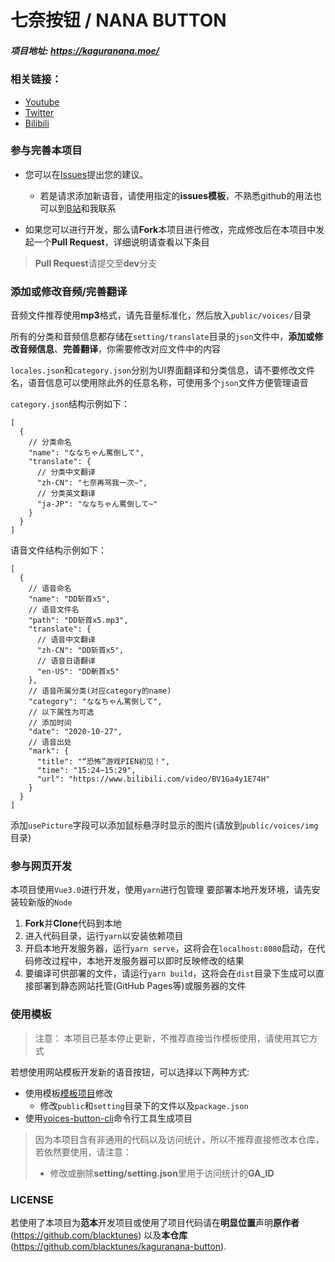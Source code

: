 # 七奈按钮 / NANA BUTTON

##### 项目地址: https://kaguranana.moe/

### 相关链接：
* [Youtube](https://www.youtube.com/channel/UCbfv8uuUXt3RSJGEwxny5Rw)
* [Twitter](https://twitter.com/nana_kaguraaa)
* [Bilibili](https://live.bilibili.com/21304638)

### 参与完善本项目

- 您可以在[Issues](https://github.com/blacktunes/kaguranana-button/issues)提出您的建议。
  - 若是请求添加新语音，请使用指定的**issues模板**，不熟悉github的用法也可以到[B站](https://space.bilibili.com/1384118)和我联系

- 如果您可以进行开发，那么请**Fork**本项目进行修改，完成修改后在本项目中发起一个**Pull Request**，详细说明请查看以下条目
> **Pull Request**请提交至**dev**分支

### 添加或修改音频/完善翻译

音频文件推荐使用**mp3**格式，请先音量标准化，然后放入`public/voices/`目录

所有的分类和音频信息都存储在`setting/translate`目录的`json`文件中，**添加或修改音频信息**、**完善翻译**，你需要修改对应文件中的内容

`locales.json`和`category.json`分别为UI界面翻译和分类信息，请不要修改文件名，语音信息可以使用除此外的任意名称，可使用多个`json`文件方便管理语音

`category.json`结构示例如下：
```
[
  {
    // 分类命名
    "name": "ななちゃん罵倒して",
    "translate": {
      // 分类中文翻译
      "zh-CN": "七奈再骂我一次~",
      // 分类英文翻译
      "ja-JP": "ななちゃん罵倒して~"
    }
  }
]
```

语音文件结构示例如下：
```
[
  {
    // 语音命名
    "name": "DD斩首x5",
    // 语音文件名
    "path": "DD斩首x5.mp3",
    "translate": {
      // 语音中文翻译
      "zh-CN": "DD斩首x5",
      // 语音日语翻译
      "en-US": "DD斬首x5"
    },
    // 语音所属分类(对应category的name)
    "category": "ななちゃん罵倒して",
    // 以下属性为可选
    // 添加时间
    "date": "2020-10-27",
    // 语音出处
    "mark": {
      "title": "“恐怖”游戏PIEN初见！",
      "time": "15:24~15:29",
      "url": "https://www.bilibili.com/video/BV1Ga4y1E74H"
    }
  }
]
```
添加`usePicture`字段可以添加鼠标悬浮时显示的图片(请放到`public/voices/img`目录)

### 参与网页开发

本项目使用`Vue3.0`进行开发，使用`yarn`进行包管理
要部署本地开发环境，请先安装较新版的`Node`

1. **Fork**并**Clone**代码到本地
2. 进入代码目录，运行`yarn`以安装依赖项目
3. 开启本地开发服务器，运行`yarn serve`，这将会在`localhost:8080`启动，在代码修改过程中，本地开发服务器可以即时反映修改的结果
4. 要编译可供部署的文件，请运行`yarn build`，这将会在`dist`目录下生成可以直接部署到静态网站托管(GitHub Pages等)或服务器的文件

### 使用模板
> 注意：
> 本项目已基本停止更新，不推荐直接当作模板使用，请使用其它方式

若想使用网站模板开发新的语音按钮，可以选择以下两种方式:
- 使用模板[模板项目](https://github.com/blacktunes/voices-button)修改
  - 修改`public`和`setting`目录下的文件以及`package.json`
- 使用[voices-button-cli](https://github.com/blacktunes/voices-button-cli)命令行工具生成项目

> 因为本项目含有非通用的代码以及访问统计，所以不推荐直接修改本仓库，若依然要使用，请注意：
>  - 修改或删除**setting/setting.json**里用于访问统计的**GA_ID**

### LICENSE
若使用了本项目为**范本**开发项目或使用了项目代码请在**明显位置**声明**原作者**(https://github.com/blacktunes) 以及**本仓库**(https://github.com/blacktunes/kaguranana-button).